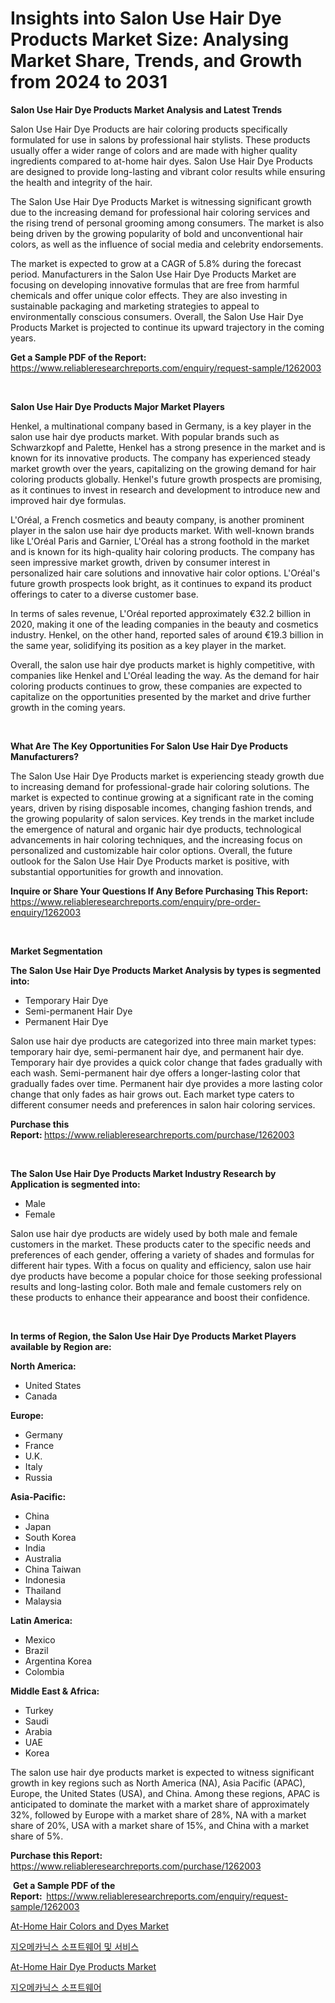 <p><h1>Insights into Salon Use Hair Dye Products Market Size: Analysing Market Share, Trends, and Growth from 2024 to 2031</h1></p><p><strong>Salon Use Hair Dye Products Market Analysis and Latest Trends</strong></p>
<p><p>Salon Use Hair Dye Products are hair coloring products specifically formulated for use in salons by professional hair stylists. These products usually offer a wider range of colors and are made with higher quality ingredients compared to at-home hair dyes. Salon Use Hair Dye Products are designed to provide long-lasting and vibrant color results while ensuring the health and integrity of the hair.</p><p>The Salon Use Hair Dye Products Market is witnessing significant growth due to the increasing demand for professional hair coloring services and the rising trend of personal grooming among consumers. The market is also being driven by the growing popularity of bold and unconventional hair colors, as well as the influence of social media and celebrity endorsements.</p><p>The market is expected to grow at a CAGR of 5.8% during the forecast period. Manufacturers in the Salon Use Hair Dye Products Market are focusing on developing innovative formulas that are free from harmful chemicals and offer unique color effects. They are also investing in sustainable packaging and marketing strategies to appeal to environmentally conscious consumers. Overall, the Salon Use Hair Dye Products Market is projected to continue its upward trajectory in the coming years.</p></p>
<p><strong>Get a Sample PDF of the Report:&nbsp;</strong> <a href="https://www.reliableresearchreports.com/enquiry/request-sample/1262003">https://www.reliableresearchreports.com/enquiry/request-sample/1262003</a></p>
<p>&nbsp;</p>
<p><strong>Salon Use Hair Dye Products Major Market Players</strong></p>
<p><p>Henkel, a multinational company based in Germany, is a key player in the salon use hair dye products market. With popular brands such as Schwarzkopf and Palette, Henkel has a strong presence in the market and is known for its innovative products. The company has experienced steady market growth over the years, capitalizing on the growing demand for hair coloring products globally. Henkel's future growth prospects are promising, as it continues to invest in research and development to introduce new and improved hair dye formulas.</p><p>L'Oréal, a French cosmetics and beauty company, is another prominent player in the salon use hair dye products market. With well-known brands like L'Oréal Paris and Garnier, L'Oréal has a strong foothold in the market and is known for its high-quality hair coloring products. The company has seen impressive market growth, driven by consumer interest in personalized hair care solutions and innovative hair color options. L'Oréal's future growth prospects look bright, as it continues to expand its product offerings to cater to a diverse customer base.</p><p>In terms of sales revenue, L'Oréal reported approximately €32.2 billion in 2020, making it one of the leading companies in the beauty and cosmetics industry. Henkel, on the other hand, reported sales of around €19.3 billion in the same year, solidifying its position as a key player in the market.</p><p>Overall, the salon use hair dye products market is highly competitive, with companies like Henkel and L'Oréal leading the way. As the demand for hair coloring products continues to grow, these companies are expected to capitalize on the opportunities presented by the market and drive further growth in the coming years.</p></p>
<p>&nbsp;</p>
<p><strong>What Are The Key Opportunities For Salon Use Hair Dye Products Manufacturers?</strong></p>
<p><p>The Salon Use Hair Dye Products market is experiencing steady growth due to increasing demand for professional-grade hair coloring solutions. The market is expected to continue growing at a significant rate in the coming years, driven by rising disposable incomes, changing fashion trends, and the growing popularity of salon services. Key trends in the market include the emergence of natural and organic hair dye products, technological advancements in hair coloring techniques, and the increasing focus on personalized and customizable hair color options. Overall, the future outlook for the Salon Use Hair Dye Products market is positive, with substantial opportunities for growth and innovation.</p></p>
<p><strong>Inquire or Share Your Questions If Any Before Purchasing This Report:</strong> <a href="https://www.reliableresearchreports.com/enquiry/pre-order-enquiry/1262003">https://www.reliableresearchreports.com/enquiry/pre-order-enquiry/1262003</a></p>
<p>&nbsp;</p>
<p><strong>Market Segmentation</strong></p>
<p><strong>The Salon Use Hair Dye Products Market Analysis by types is segmented into:</strong></p>
<p><ul><li>Temporary Hair Dye</li><li>Semi-permanent Hair Dye</li><li>Permanent Hair Dye</li></ul></p>
<p><p>Salon use hair dye products are categorized into three main market types: temporary hair dye, semi-permanent hair dye, and permanent hair dye. Temporary hair dye provides a quick color change that fades gradually with each wash. Semi-permanent hair dye offers a longer-lasting color that gradually fades over time. Permanent hair dye provides a more lasting color change that only fades as hair grows out. Each market type caters to different consumer needs and preferences in salon hair coloring services.</p></p>
<p><strong>Purchase this Report:&nbsp;</strong><a href="https://www.reliableresearchreports.com/purchase/1262003">https://www.reliableresearchreports.com/purchase/1262003</a></p>
<p>&nbsp;</p>
<p><strong>The Salon Use Hair Dye Products Market Industry Research by Application is segmented into:</strong></p>
<p><ul><li>Male</li><li>Female</li></ul></p>
<p><p>Salon use hair dye products are widely used by both male and female customers in the market. These products cater to the specific needs and preferences of each gender, offering a variety of shades and formulas for different hair types. With a focus on quality and efficiency, salon use hair dye products have become a popular choice for those seeking professional results and long-lasting color. Both male and female customers rely on these products to enhance their appearance and boost their confidence.</p></p>
<p>&nbsp;</p>
<p><strong>In terms of Region, the Salon Use Hair Dye Products Market Players available by Region are:</strong></p>
<p>
    <p> <strong> North America: </strong>
        <ul>
            <li>United States</li>
            <li>Canada</li>
        </ul>
        </p> 
    <p> <strong> Europe: </strong>
        <ul>
            <li>Germany</li>
            <li>France</li>
            <li>U.K.</li>
            <li>Italy</li>
            <li>Russia</li>
        </ul>
        </p> 
    <p> <strong> Asia-Pacific: </strong>
        <ul>
            <li>China</li>
            <li>Japan</li>
            <li>South Korea</li>
            <li>India</li>
            <li>Australia</li>
            <li>China Taiwan</li>
            <li>Indonesia</li>
            <li>Thailand</li>
            <li>Malaysia</li>
        </ul>
        </p> 
    <p> <strong> Latin America: </strong>
        <ul>
            <li>Mexico</li>
            <li>Brazil</li>
            <li>Argentina Korea</li>
            <li>Colombia</li>
        </ul>
        </p> 
    <p> <strong> Middle East & Africa: </strong>
        <ul>
            <li>Turkey</li>
            <li>Saudi</li>
            <li>Arabia</li>
            <li>UAE</li>
            <li>Korea</li>
        </ul>
    </p>
    </p>
<p><p>The salon use hair dye products market is expected to witness significant growth in key regions such as North America (NA), Asia Pacific (APAC), Europe, the United States (USA), and China. Among these regions, APAC is anticipated to dominate the market with a market share of approximately 32%, followed by Europe with a market share of 28%, NA with a market share of 20%, USA with a market share of 15%, and China with a market share of 5%.</p></p>
<p><strong>Purchase this Report: </strong><a href="https://www.reliableresearchreports.com/purchase/1262003">https://www.reliableresearchreports.com/purchase/1262003</a></p>
<p>&nbsp;<strong>Get a Sample PDF of the Report:&nbsp;&nbsp;</strong><a href="https://www.reliableresearchreports.com/enquiry/request-sample/1262003">https://www.reliableresearchreports.com/enquiry/request-sample/1262003</a></p>
<p><strong></strong></p>
<p><p><a href="https://github.com/yemakinde/Market-Research-Report-List-1/blob/main/at-home-hair-colors-and-dyes-market.md">At-Home Hair Colors and Dyes Market</a></p><p><a href="https://github.com/laholand/Market-Research-Report-List-3/blob/main/63815135953.md">지오메카닉스 소프트웨어 및 서비스</a></p><p><a href="https://github.com/jsmusil/Market-Research-Report-List-2/blob/main/at-home-hair-dye-products-market.md">At-Home Hair Dye Products Market</a></p><p><a href="https://github.com/vsnao330707/Market-Research-Report-List-1/blob/main/50994335954.md">지오메카닉스 소프트웨어</a></p></p>